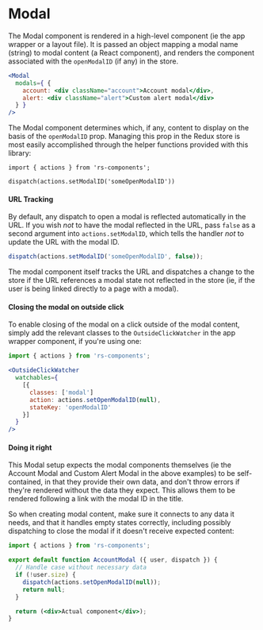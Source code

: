 # Modal

The Modal component is rendered in a high-level component (ie the app wrapper or a layout file). It is passed an object mapping a modal name (string) to modal content (a React component), and renders the component associated with the `openModalID` (if any) in the store.

```jsx
<Modal
  modals={ {
    account: <div className="account">Account modal</div>,
    alert: <div className="alert">Custom alert modal</div>
  } }
/>
```

The Modal component determines which, if any, content to display on the basis of the `openModalID` prop. Managing this prop in the Redux store is most easily accomplished through the helper functions provided with this library:

```
import { actions } from 'rs-components';

dispatch(actions.setModalID('someOpenModalID'))
```

#### URL Tracking

By default, any dispatch to open a modal is reflected automatically in the URL. If you wish *not* to have the modal reflected in the URL, pass `false` as a second argument into `actions.setModalID`, which tells the handler *not* to update the URL with the modal ID.

```js
dispatch(actions.setModalID('someOpenModalID', false));
```

The modal component itself tracks the URL and dispatches a change to the store if the URL references a modal state not reflected in the store (ie, if the user is being linked directly to a page with a modal).

#### Closing the modal on outside click

To enable closing of the modal on a click outside of the modal content, simply add the relevant classes to the `OutsideClickWatcher` in the app wrapper component, if you're using one:

```jsx
import { actions } from 'rs-components';

<OutsideClickWatcher
  watchables={
    [{
      classes: ['modal']
      action: actions.setOpenModalID(null),
      stateKey: 'openModalID'
    }]
  }
/>
```

#### Doing it right

This Modal setup expects the modal components themselves (ie the Account Modal and Custom Alert Modal in the above examples) to be self-contained, in that they provide their own data, and don't throw errors if they're rendered without the data they expect. This allows them to be rendered following a link with the modal ID in the title.

So when creating modal content, make sure it connects to any data it needs, and that it handles empty states correctly, including possibly dispatching to close the modal if it doesn't receive expected content:

```jsx
import { actions } from 'rs-components';

export default function AccountModal ({ user, dispatch }) {
  // Handle case without necessary data
  if (!user.size) {
    dispatch(actions.setOpenModalID(null));
    return null;
  }

  return (<div>Actual component</div>);
}
```